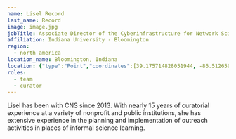```yaml
---
name: Lisel Record
last_name: Record
image: image.jpg
jobTitle: Associate Director of the Cyberinfrastructure for Network Science Center
affiliation: Indiana University - Bloomington
region: 
  - north america
location_name: Bloomington, Indiana
location: {"type":"Point","coordinates":[39.175714828051944, -86.51265918770342]}
roles:
  - team
  - curator
---
```

Lisel has been with CNS since 2013. With nearly 15 years of curatorial experience at a variety of nonprofit and public institutions, she has extensive experience in the planning and implementation of outreach activities in places of informal science learning. 
